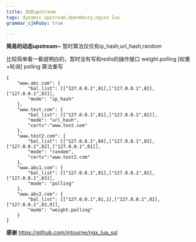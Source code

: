 ```yaml
---
title: 动态upstream
tags: dynamic upstream,OpenResty,nginx lua
grammar_cjkRuby: true

---
```


**简易的动态upstream~**
暂时算法仅仅有ip_hash,url_hash,random

比较简单看一看就明白的，暂时没有写和redis的操作接口
weight.polling [权重+轮询] polling 算法重写
```
{
    "www.abc.com": {
        "bal_list": [["127.0.0.1",81],["127.0.0.1",82],["127.0.0.1",83]],
        "mode": "ip_hash"
    },
    "www.test.com": {
        "bal_list": [["127.0.0.1",81],["127.0.0.1",82]],
        "mode": "url_hash",
        "certs":"www.test.com"
    },
    "www.test2.com": {
        "bal_list": [["127.0.0.1",84],["127.0.0.1",83],["127.0.0.1",82],["127.0.0.1",81]],
        "mode": "random",
        "certs":"www.test2.com"
    },
    "www.abc1.com": {
        "bal_list": [["127.0.0.1",81],["127.0.0.1",82],["127.0.0.1",83]],
        "mode": "polling"
    },
    "www.abc2.com": {
        "bal_list": [["127.0.0.1",81,1],["127.0.0.1",82],["127.0.0.1",83,9]],
        "mode": "weight.polling"
    }
}
```

**感谢**
https://github.com/mtourne/ngx_lua_ssl